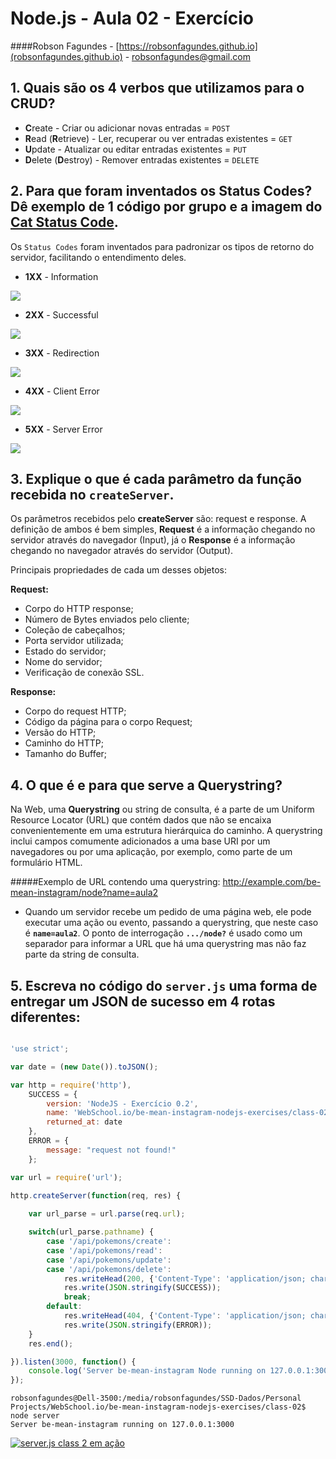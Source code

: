 # Node.js - Aula 02 - Exercício
####Robson Fagundes - [https://robsonfagundes.github.io](robsonfagundes.github.io) - robsonfagundes@gmail.com

## 1. Quais são os 4 verbos que utilizamos para o CRUD?
- **C**reate - Criar ou adicionar novas entradas = `POST`
- **R**ead (**R**etrieve) - Ler, recuperar ou ver entradas existentes = `GET`
- **U**pdate - Atualizar ou editar entradas existentes = `PUT`
- **D**elete (**D**estroy) - Remover entradas existentes = `DELETE`

## 2. Para que foram inventados os Status Codes? Dê exemplo de 1 código por grupo e a imagem do [Cat Status Code](https://http.cat/).
Os `Status Codes` foram inventados para padronizar os tipos de retorno do servidor, facilitando o entendimento deles.

* **1XX** - Information

![](https://http.cat/101)

* **2XX** - Successful

![](https://http.cat/202)

* **3XX** - Redirection

![](https://http.cat/307)

* **4XX** - Client Error

![](https://http.cat/404)

* **5XX** - Server Error

![](https://http.cat/500)

## 3. Explique o que é cada parâmetro da função recebida no `createServer`.

Os parâmetros recebidos pelo **createServer** são: request e response. A definição de ambos é bem simples, **Request** é a informação chegando no servidor através do navegador (Input), já o **Response** é a informação chegando no navegador através do servidor (Output). 

Principais propriedades de cada um desses objetos:

**Request:**
- Corpo do HTTP response;
- Número de Bytes enviados pelo cliente;
- Coleção de cabeçalhos;
- Porta servidor utilizada;
- Estado do servidor;
- Nome do servidor;
- Verificação de conexão SSL.

**Response:**
- Corpo do request HTTP;
- Código da página para o corpo Request;
- Versão do HTTP;
- Caminho do HTTP;
- Tamanho do Buffer;


## 4. O que é e para que serve a Querystring?

Na Web, uma **Querystring** ou string de consulta, é a parte de um Uniform Resource Locator (URL) que contém dados que não se encaixa convenientemente em uma estrutura hierárquica do caminho. A querystring inclui campos comumente adicionados a uma base URI por um navegadores ou por uma aplicação, por exemplo, como parte de um formulário HTML.

#####Exemplo de URL contendo uma querystring:
http://example.com/be-mean-instagram/node?name=aula2

 - Quando um servidor recebe um pedido de uma página web, ele pode executar uma ação ou evento, passando a querystring, que neste caso é **`name=aula2`**. O ponto de interrogação **`.../node?`** é usado como um separador para informar a URL que há uma querystring mas não faz parte da string de consulta.


## 5. Escreva no código do `server.js` uma forma de entregar um JSON de sucesso em 4 rotas diferentes:

```js

'use strict';

var date = (new Date()).toJSON();

var http = require('http'),
	SUCCESS = {
		version: 'NodeJS - Exercício 0.2',
	  	name: 'WebSchool.io/be-mean-instagram-nodejs-exercises/class-02',
	  	returned_at: date
	},
	ERROR = {
	  	message: "request not found!"
	};

var url = require('url');

http.createServer(function(req, res) {
	
	var url_parse = url.parse(req.url);

	switch(url_parse.pathname) {
		case '/api/pokemons/create':
		case '/api/pokemons/read':
		case '/api/pokemons/update':
		case '/api/pokemons/delete':
			res.writeHead(200, {'Content-Type': 'application/json; charset=utf-8'});
			res.write(JSON.stringify(SUCCESS));			
			break;
		default:
			res.writeHead(404, {'Content-Type': 'application/json; charset=utf-8'});
			res.write(JSON.stringify(ERROR));
	}
	res.end();

}).listen(3000, function() {
	console.log('Server be-mean-instagram Node running on 127.0.0.1:3000');
});


```

```
robsonfagundes@Dell-3500:/media/robsonfagundes/SSD-Dados/Personal Projects/WebSchool.io/be-mean-instagram-nodejs-exercises/class-02$ node server
Server be-mean-instagram running on 127.0.0.1:3000
```
[![server.js class 2 em ação](https://raw.githubusercontent.com/robsonfagundes/be-mean-instagram-nodejs-exercises/master/class-02/img/class2.png)](https://raw.githubusercontent.com/robsonfagundes/be-mean-instagram-nodejs-exercises/master/class-02/img/class2.png "server.js class 2 em ação")